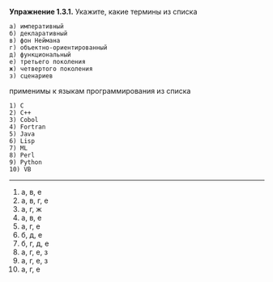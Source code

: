 **Упражнение 1.3.1.** Укажите, какие термины из списка
```
а) императивный 
б) декларативный 
в) фон Неймана
г) объектно-ориентированный 
д) функциональный 
е) третьего поколения
ж) четвертого поколения 
з) сценариев
```
применимы к языкам программирования из списка
```
1) C 
2) C++ 
3) Cobol 
4) Fortran 
5) Java
6) Lisp 
7) ML 
8) Perl 
9) Python 
10) VB
```
---

1) а, в, е
2) а, в, г, е
3) а, г, ж
4) а, в, е
5) а, г, е
6) б, д, е
7) б, г, д, е
8) а, г, е, з
9) а, г, е, з
10) а, г, е
